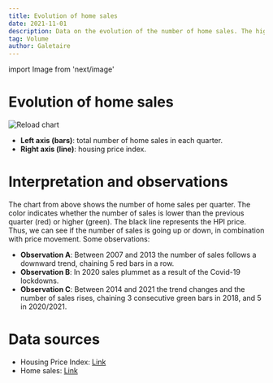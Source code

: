 ```yaml
---
title: Evolution of home sales
date: 2021-11-01
description: Data on the evolution of the number of home sales. The higher the volume of transactions, the higher the price of housing tends to be.
tag: Volume
author: Galetaire
---
```


import Image from 'next/image'

# Evolution of home sales

![Reload chart](/images/compravenda.png)

- **Left axis (bars)**: total number of home sales in each quarter.
- **Right axis (line)**: housing price index.

# Interpretation and observations

The chart from above shows the number of home sales per quarter. The color indicates whether the number of sales is lower than the previous quarter (red) or higher (green). The black line represents the HPI price. Thus, we can see if the number of sales is going up or down, in combination with price movement. Some observations:

- **Observation A**: Between 2007 and 2013 the number of sales follows a downward trend, chaining 5 red bars in a row.
- **Observation B**: In 2020 sales plummet as a result of the Covid-19 lockdowns.
- **Observation C**: Between 2014 and 2021 the trend changes and the number of sales rises, chaining 3 consecutive green bars in 2018, and 5 in 2020/2021.

# Data sources

- Housing Price Index: [Link](https://www.ine.es/dyngs/INEbase/es/operacion.htm?c=Estadistica_C&cid=1254736152838&menu=resultados&idp=1254735976607#!tabs-1254736152561)
- Home sales: [Link](https://www.ine.es/dyngs/INEbase/es/operacion.htm?c=Estadistica_C&cid=1254736171438&menu=resultados&idp=1254735576757#!tabs-1254736158217)
